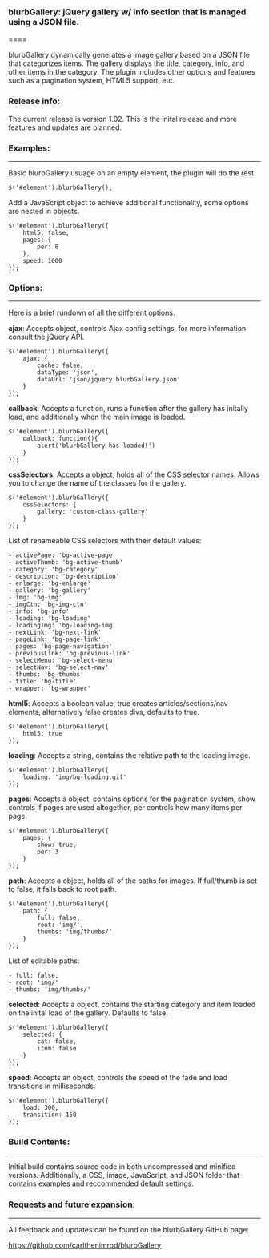 ### blurbGallery: jQuery gallery w/ info section that is managed using a JSON file.
====

blurbGallery dynamically generates a image gallery based on a JSON file that categorizes items. The gallery displays the title, category, info, and other items in the category. The plugin includes other options and features such as a pagination system, HTML5 support, etc.


### Release info:

The current release is version 1.02. This is the inital release and more features and updates are planned.


### Examples:
----

Basic blurbGallery usuage on an empty element, the plugin will do the rest.

	$('#element').blurbGallery();

Add a JavaScript object to achieve additional functionality, some options are nested in objects.

	$('#element').blurbGallery({
		html5: false,
		pages: {
			per: 8
		},
		speed: 1000
	});


### Options:
----

Here is a brief rundown of all the different options.

**ajax**: Accepts object, controls Ajax config settings, for more information consult the jQuery API.

	$('#element').blurbGallery({
		ajax: {
			cache: false,
			dataType: 'json',
			dataUrl: 'json/jquery.blurbGallery.json'
		}
	});

**callback**: Accepts a function, runs a function after the gallery has initally load, and additionally when the main image is loaded.

	$('#element').blurbGallery({
		callback: function(){
			alert('blurbGallery has loaded!')
		}
	});

**cssSelectors**: Accepts a object, holds all of the CSS selector names. Allows you to change the name of the classes for the gallery.

	$('#element').blurbGallery({
		cssSelectors: {
			gallery: 'custom-class-gallery'
		}
	});

List of renameable CSS selectors with their default values:

	- activePage: 'bg-active-page'
	- activeThumb: 'bg-active-thumb'
	- category: 'bg-category'
	- description: 'bg-description'
	- enlarge: 'bg-enlarge'
	- gallery: 'bg-gallery'
	- img: 'bg-img'
	- imgCtn: 'bg-img-ctn'
	- info: 'bg-info'
	- loading: 'bg-loading'
	- loadingImg: 'bg-loading-img'
	- nextLink: 'bg-next-link'
	- pageLink: 'bg-page-link'
	- pages: 'bg-page-navigation'
	- previousLink: 'bg-previous-link'
	- selectMenu: 'bg-select-menu'
	- selectNav: 'bg-select-nav'
	- thumbs: 'bg-thumbs'
	- title: 'bg-title'
	- wrapper: 'bg-wrapper'

**html5**: Accepts a boolean value, true creates articles/sections/nav elements, alternatively false creates divs, defaults to true.

	$('#element').blurbGallery({
		html5: true
	});

**loading**: Accepts a string, contains the relative path to the loading image.

	$('#element').blurbGallery({
		loading: 'img/bg-loading.gif'
	});

**pages**: Accepts a object, contains options for the pagination system, show controls if pages are used altogether, per controls how many items per page.

	$('#element').blurbGallery({
		pages: {
			show: true,
			per: 3
		}
	});

**path**: Accepts a object, holds all of the paths for images. If full/thumb is set to false, it falls back to root path.

	$('#element').blurbGallery({
		path: {
			full: false,
			root: 'img/',
			thumbs: 'img/thumbs/'
		}
	});

List of editable paths:

	- full: false,
	- root: 'img/'
	- thumbs: 'img/thumbs/'

**selected**: Accepts a object, contains the starting category and item loaded on the inital load of the gallery. Defaults to false.

	$('#element').blurbGallery({
		selected: {
			cat: false,
			item: false
		}
	});

**speed**: Accepts an object, controls the speed of the fade and load transitions in milliseconds.

	$('#element').blurbGallery({
		load: 300,
		transition: 150
	});

### Build Contents:
----
Initial build contains source code in both uncompressed and minified versions. Additionally, a CSS, image, JavaScript, and JSON folder that contains examples and reccommended default settings.


### Requests and future expansion:
----
All feedback and updates can be found on the blurbGallery GitHub page:

https://github.com/carlthenimrod/blurbGallery